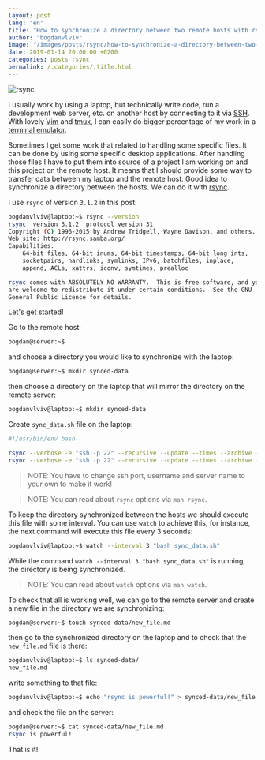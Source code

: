 ```yaml
---
layout: post
lang: "en"
title: "How to synchronize a directory between two remote hosts with rsync"
author: "bogdanvlviv"
image: "/images/posts/rsync/how-to-synchronize-a-directory-between-two-remote-hosts-with-rsync/rsynclogo.jpg"
date: 2019-01-14 20:00:00 +0200
categories: posts rsync
permalink: /:categories/:title.html
---
```


<div class="picture">
  <img src="{{ "/images/posts/rsync/how-to-synchronize-a-directory-between-two-remote-hosts-with-rsync/rsynclogo.jpg" | absolute_url }}" title="rsync" loading="lazy">
</div>

I usually work by using a laptop, but technically write code, run a development web server, etc. on another host by connecting to it via [SSH](https://en.wikipedia.org/wiki/Secure_Shell).
With lovely [Vim](https://www.vim.org/about.php) and [tmux](https://github.com/tmux/tmux/blob/master/README), I can easily do bigger percentage of my work in a [terminal emulator](https://en.wikipedia.org/wiki/Terminal_emulator).

Sometimes I get some work that related to handling some specific files.
It can be done by using some specific desktop applications. After handling those files I have to put them into source of a project I am working on and this project on the remote host.
It means that I should provide some way to transfer data between my laptop and the remote host.
Good idea to synchronize a directory between the hosts.
We can do it with [rsync](https://rsync.samba.org/).

I use `rsync` of version `3.1.2` in this post:

```bash
bogdanvlviv@laptop:~$ rsync --version
rsync  version 3.1.2  protocol version 31
Copyright (C) 1996-2015 by Andrew Tridgell, Wayne Davison, and others.
Web site: http://rsync.samba.org/
Capabilities:
    64-bit files, 64-bit inums, 64-bit timestamps, 64-bit long ints,
    socketpairs, hardlinks, symlinks, IPv6, batchfiles, inplace,
    append, ACLs, xattrs, iconv, symtimes, prealloc

rsync comes with ABSOLUTELY NO WARRANTY.  This is free software, and you
are welcome to redistribute it under certain conditions.  See the GNU
General Public Licence for details.
```

Let's get started!


Go to the remote host:

```bash
bogdan@server:~$
```

and choose a directory you would like to synchronize with the laptop:

```bash
bogdan@server:~$ mkdir synced-data
```

then choose a directory on the laptop that will mirror the directory on the remote server:

```bash
bogdanvlviv@laptop:~$ mkdir synced-data
```

Create `sync_data.sh` file on the laptop:

```bash
#!/usr/bin/env bash

rsync --verbose -e "ssh -p 22" --recursive --update --times --archive --compress bogdan@server:/home/bogdan/synced-data/ /home/bogdanvlviv/synced-data
rsync --verbose -e "ssh -p 22" --recursive --update --times --archive --compress /home/bogdanvlviv/synced-data/ bogdan@server:/home/bogdan/synced-data
```

> NOTE: You have to change ssh port, username and server name to your own to make it work!

> NOTE: You can read about `rsync` options via `man rsync`.

To keep the directory synchronized between the hosts we should execute this file with some interval.
You can use `watch` to achieve this, for instance, the next command will execute this file every 3 seconds:

```bash
bogdanvlviv@laptop:~$ watch --interval 3 "bash sync_data.sh"
```

While the command `watch --interval 3 "bash sync_data.sh"` is running, the directory is being synchronized.

> NOTE: You can read about `watch` options via `man watch`.

To check that all is working well, we can go to the remote server and create a new file in the directory we are synchronizing:

```bash
bogdan@server:~$ touch synced-data/new_file.md
```

then go to the synchronized directory on the laptop and to check that the `new_file.md` file is there:

```bash
bogdanvlviv@laptop:~$ ls synced-data/
new_file.md
```

write something to that file:

```bash
bogdanvlviv@laptop:~$ echo "rsync is powerful!" > synced-data/new_file.md
```

and check the file on the server:

```bash
bogdan@server:~$ cat synced-data/new_file.md
rsync is powerful!
```

That is it!
